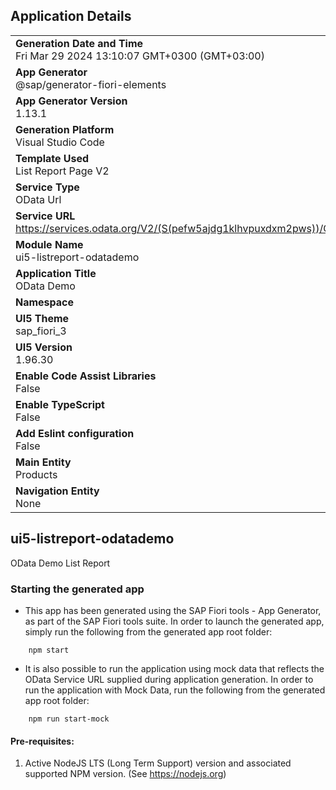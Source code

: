 ## Application Details
|               |
| ------------- |
|**Generation Date and Time**<br>Fri Mar 29 2024 13:10:07 GMT+0300 (GMT+03:00)|
|**App Generator**<br>@sap/generator-fiori-elements|
|**App Generator Version**<br>1.13.1|
|**Generation Platform**<br>Visual Studio Code|
|**Template Used**<br>List Report Page V2|
|**Service Type**<br>OData Url|
|**Service URL**<br>https://services.odata.org/V2/(S(pefw5ajdg1klhvpuxdxm2pws))/OData/OData.svc
|**Module Name**<br>ui5-listreport-odatademo|
|**Application Title**<br>OData Demo|
|**Namespace**<br>|
|**UI5 Theme**<br>sap_fiori_3|
|**UI5 Version**<br>1.96.30|
|**Enable Code Assist Libraries**<br>False|
|**Enable TypeScript**<br>False|
|**Add Eslint configuration**<br>False|
|**Main Entity**<br>Products|
|**Navigation Entity**<br>None|

## ui5-listreport-odatademo

OData Demo List Report

### Starting the generated app

-   This app has been generated using the SAP Fiori tools - App Generator, as part of the SAP Fiori tools suite.  In order to launch the generated app, simply run the following from the generated app root folder:

```
    npm start
```

- It is also possible to run the application using mock data that reflects the OData Service URL supplied during application generation.  In order to run the application with Mock Data, run the following from the generated app root folder:

```
    npm run start-mock
```

#### Pre-requisites:

1. Active NodeJS LTS (Long Term Support) version and associated supported NPM version.  (See https://nodejs.org)


